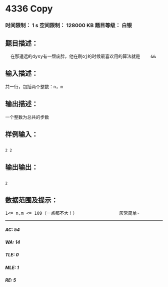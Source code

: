 # 4336 Copy   
### 时间限制： 1 s     空间限制： 128000 KB     题目等级： 白银  
## 题目描述：  

<pre>
  在那遥远的dysy有一颓废胖，他在刷oj的时候最喜欢用的算法就是   <Ctrl+c> && <Ctrl+v>  但是懒惰他只想用 ↑ ↓ ← →来控制光标     现在光标在（1，1），他想知道把光标移到（n，m）最少需要多少步于是他们请作为大犇的你来告诉他答案 =，=
</pre>
  
  
## 输入描述：  

<pre>
共一行，包括两个整数：n，m
</pre>
  
  
## 输出描述：  

<pre>
一个整数为总共的步数
</pre>
  
  
## 样例输入：  

<pre><code>
2 2
</code></pre>
  
  
## 输出输出：  

<pre><code>
2
</code></pre>
  
  
## 数据范围及提示：  

<pre>
1<= n,m <= 109（一点都不大！）                灰常简单~                做完此题请前往4337：Copy（二）                      LYL from dysy
</pre>
  
  
***  

##### AC: 54  
##### WA: 14  
##### TLE: 0  
##### MLE: 1  
##### RE: 5  
